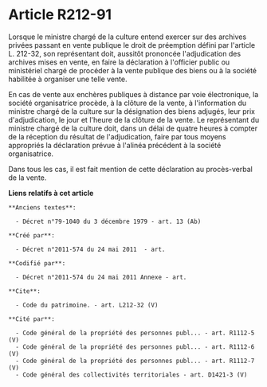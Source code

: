 # Article R212-91

Lorsque le ministre chargé de la culture entend exercer sur des archives privées passant en vente publique le droit de
préemption défini par l'article L. 212-32, son représentant doit, aussitôt prononcée l'adjudication des archives mises en
vente, en faire la déclaration à l'officier public ou ministériel chargé de procéder à la vente publique des biens ou à la
société habilitée à organiser une telle vente. 

En cas de vente aux enchères publiques à distance par voie électronique, la société organisatrice procède, à la clôture de la
vente, à l'information du ministre chargé de la culture sur la désignation des biens adjugés, leur prix d'adjudication, le
jour et l'heure de la clôture de la vente. Le représentant du ministre chargé de la culture doit, dans un délai de quatre
heures à compter de la réception du résultat de l'adjudication, faire par tous moyens appropriés la déclaration prévue à
l'alinéa précédent à la société organisatrice. 

Dans tous les cas, il est fait mention de cette déclaration au procès-verbal de la vente.

**Liens relatifs à cet article**

	**Anciens textes**:

	  - Décret n°79-1040 du 3 décembre 1979 - art. 13 (Ab)

	**Créé par**:

	  - Décret n°2011-574 du 24 mai 2011  - art.

	**Codifié par**:

	  - Décret n°2011-574 du 24 mai 2011 Annexe - art.

	**Cite**:

	  - Code du patrimoine. - art. L212-32 (V)

	**Cité par**:

	  - Code général de la propriété des personnes publ... - art. R1112-5 (V)
	  - Code général de la propriété des personnes publ... - art. R1112-6 (V)
	  - Code général de la propriété des personnes publ... - art. R1112-7 (V)
	  - Code général des collectivités territoriales - art. D1421-3 (V)
